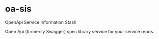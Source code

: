 # oa-sis
OpenApi Service Information Stash

Open Api (formerlly Swagger) spec library service for your service repos.
